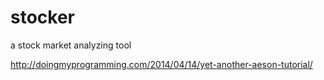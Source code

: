 # stocker
a stock market analyzing tool

http://doingmyprogramming.com/2014/04/14/yet-another-aeson-tutorial/